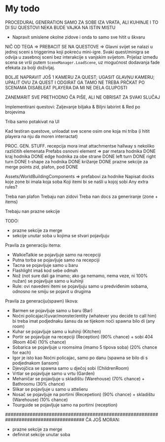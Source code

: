 # My todo
PROCEDURAL GENERATION SAMO ZA SOBE IZA VRATA, ALI KUHINJE I TO DI SU QUESTOVI NEKA BUDE VAJKA NA ISTIN MISTU
- Napravit smislene okolne zidove i onda to samo sve hitit u škvaru  


NIČ OD TEGA => PREBACIT SE NA QUESTOVE => Glavni svijet se nalazi u jednoj sceni s triggerima koji pokreću mini-igre. Svaki quest/minigra se odvija u zasebnoj sceni bez interakcije s vanjskim svijetom. Prijelaz između scena se vrši putem `SceneManager.LoadScene`, uz mogućnost dodavanja fade efekata za bolji doživljaj.


BOLJE NAPRAVIT JOŠ 1 KAMERU ZA QUEST; UGASIT GLAVNU KAMERU; UPALIT OVU ZA QUEST I ODGIRAT GA TAMO
NE TREBA PRČKAT PO SCENAMA
DISABLEAT PLAYERA DA MI NE DELA GLUPOSTI 




ZANEMARIT SVE PRETHODNO ČA PIŠE, ALI NE OBRISAT ZA SVAKI SLUČAJ

Implementirani questovi: Zaljevanje biljaka & Biljni labirint & Red po brojevima

Triba samo potakivat na UI

Kad testiran questove, unloadat sve scene osim one koja mi triba (i hitit playera na nju da moren interractat)



PROC. GEN. STUFF.
recepcija mora imat attachmentse
hallway s nekoliko različitih elemenata
Prefabs
	osnovni element => par metara hodnika DONE
	kraj hodnika DONE 
	edge hodnika za obe strane DONE
	left turn DONE
	right turn DONE 
	t-shape za hodnika DONE
	križanje DONE 
	prazne sekcije za merge points
	zid, plafon, pod DONE

Assets/WorldBuildingComponents => prefabovi za hodnike
Napisat docks koje zone bi imala koja soba 
Koji itemi bi se našli u kojoj sobi
Any extra rules?

Treba nan plafon
Trebaju nan zidovi
Treba nan docs za generiranje (zone + items)

Trebaju nan prazne sekcije


TODO:
- prazne sekcije za merge
- sekcije unutar soba u kojima se stvari pojavljuju

Pravila za generaciju itema:

- WalkieTalkie se pojavljuje samo na recepciji
- Putna torba se pojavljuje samo na recepciji
- Tacna se pojavljuje samo u baru
- Flashlight imaš kod sebe odmah
- Nož (not sure dali ga imamo; ako ga nemamo, nema veze, ni 100% nužan) se pojavljuje samo u kuhinji
- Rule: ovi navedeni itemi se pojavljuju samo u predviđenim sobama, odnosno ne smiju se pojavit u drugima

Pravila za generaciju(spawn) likova:
- Barmen se pojavljuje samo u baru (Bar)
- Noćni policajac/čuvar/monster/entity (whatever you decide to call him) bi treba imat podjednaku šansu da se tijekom noći spawna bilo di (any room)
- Kuhar se pojavljuje samo u kuhinji (Kitchen)
- Portir se pojavljuje na recepciji (Reception) (90% chance) + sobi 404 (Room 404) (10% chance)
- Sobarica se pojavljuje u roomsima (imamo 5 tipova soba) (20% chance for each)
- Igor je isto kao Noćni policajac, samo po danu (spawna se bilo di s podjednakom šansom)
- Djevojčica se spawna samo u dječoj sobi (ChildrenRoom)
- Vrtlar se pojavljuje samo u vrtu (Garden)
- Mehaničar se pojavljuje u skladištu (Warehouse) (70% chance) + Bathroomu (30% chance)
- Slikar se pojavljuje u samo u attelieru
- Nosač se pojavljuje na portirni (Recepetion) (90% chance) + skladištu (Warehouse) (10% chance)
- Tourguide se pojavljuje samo na portirni (reception)

#####################################################################################
ČA JOŠ MORAN:
- prazne sekcije za merge
- definirat sekcije unutar soba




